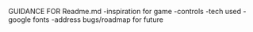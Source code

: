 GUIDANCE FOR Readme.md
    -inspiration for game
    -controls
    -tech used
        -google fonts
    -address bugs/roadmap for future
    